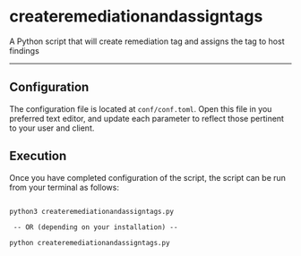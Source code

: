 # createremediationandassigntags
A Python script that will create remediation tag and assigns the tag to host findings

----

## Configuration
The configuration file is located at `conf/conf.toml`. Open this file
in you preferred text editor, and update each parameter to reflect those
pertinent to your user and client.


## Execution
Once you have completed configuration of the script, the script can be run from your
terminal as follows:

```commandline

python3 createremediationandassigntags.py

 -- OR (depending on your installation) --

python createremediationandassigntags.py

```